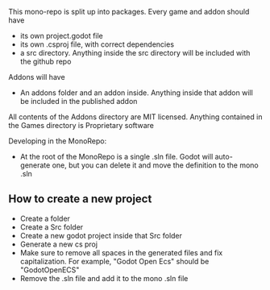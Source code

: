 This mono-repo is split up into packages. Every game and addon should have

-  its own project.godot file
-  its own .csproj file, with correct dependencies
-  a src directory. Anything inside the src directory will be included with the github repo

Addons will have

-  An addons folder and an addon inside. Anything inside that addon will be included in the published addon

All contents of the Addons directory are MIT licensed.
Anything contained in the Games directory is Proprietary software

Developing in the MonoRepo:

-  At the root of the MonoRepo is a single .sln file. Godot will auto-generate one, but you can delete it and move the definition to the mono .sln

## How to create a new project

-  Create a folder
-  Create a Src folder
-  Create a new godot project inside that Src folder
-  Generate a new cs proj
-  Make sure to remove all spaces in the generated files and fix capitalization. For example, "Godot Open Ecs" should be "GodotOpenECS"
-  Remove the .sln file and add it to the mono .sln file
